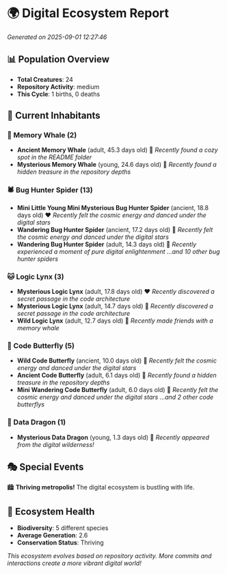 # 🌍 Digital Ecosystem Report
*Generated on 2025-09-01 12:27:46*

## 📊 Population Overview
- **Total Creatures**: 24
- **Repository Activity**: medium
- **This Cycle**: 1 births, 0 deaths

## 👥 Current Inhabitants

### 🐋 Memory Whale (2)
- **Ancient Memory Whale** (adult, 45.3 days old) 💛
  *Recently found a cozy spot in the README folder*
- **Mysterious Memory Whale** (young, 24.6 days old) 💚
  *Recently found a hidden treasure in the repository depths*

### 🕷️ Bug Hunter Spider (13)
- **Mini Little Young Mini Mysterious Bug Hunter Spider** (ancient, 18.8 days old) ❤️
  *Recently felt the cosmic energy and danced under the digital stars*
- **Wandering Bug Hunter Spider** (ancient, 17.2 days old) 💛
  *Recently felt the cosmic energy and danced under the digital stars*
- **Wandering Bug Hunter Spider** (adult, 14.3 days old) 💛
  *Recently experienced a moment of pure digital enlightenment*
  *...and 10 other bug hunter spiders*

### 🐱 Logic Lynx (3)
- **Mysterious Logic Lynx** (adult, 17.8 days old) ❤️
  *Recently discovered a secret passage in the code architecture*
- **Mysterious Logic Lynx** (adult, 14.7 days old) 💛
  *Recently discovered a secret passage in the code architecture*
- **Wild Logic Lynx** (adult, 12.7 days old) 💛
  *Recently made friends with a memory whale*

### 🦋 Code Butterfly (5)
- **Wild Code Butterfly** (ancient, 10.0 days old) 💛
  *Recently felt the cosmic energy and danced under the digital stars*
- **Ancient Code Butterfly** (adult, 6.1 days old) 💚
  *Recently found a hidden treasure in the repository depths*
- **Mini Wandering Code Butterfly** (adult, 6.0 days old) 💚
  *Recently felt the cosmic energy and danced under the digital stars*
  *...and 2 other code butterflys*

### 🐉 Data Dragon (1)
- **Mysterious Data Dragon** (young, 1.3 days old) 💚
  *Recently appeared from the digital wilderness!*

## 🎭 Special Events

🏙️ **Thriving metropolis!** The digital ecosystem is bustling with life.

## 🔬 Ecosystem Health
- **Biodiversity**: 5 different species
- **Average Generation**: 2.6
- **Conservation Status**: Thriving

*This ecosystem evolves based on repository activity. More commits and interactions create a more vibrant digital world!*